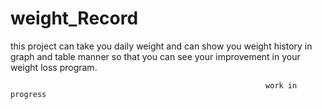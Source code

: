 # weight_Record
this project can take you daily weight and can show you weight history in graph and table manner so that you can see your improvement in your weight loss program.

                                                             work in progress
